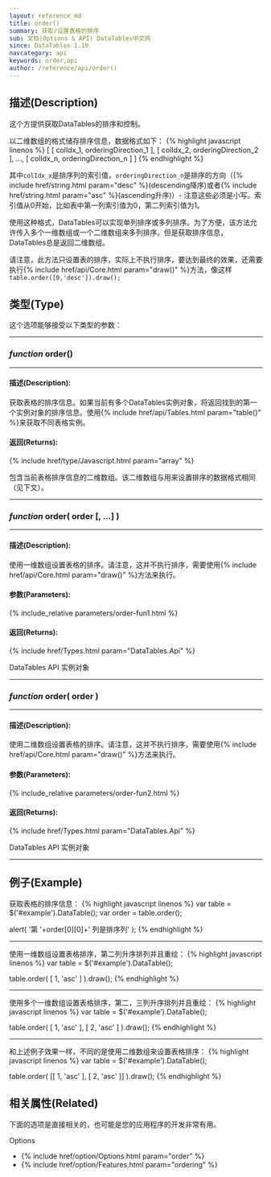 ```yaml
---
layout: reference_md
title: order()
summary: 获取/设置表格的排序
sub: 文档(Options & API) DataTables中文网
since: DataTables 1.10
navcategory: api
keywords: order,api
author: /reference/api/order()
---
```



## 描述(Description)

这个方提供获取DataTables的排序和控制。

以二维数组的格式储存排序信息，数据格式如下：
{% highlight javascript linenos %}
[
    [ colIdx_1, orderingDirection_1 ],
    [ colIdx_2, orderingDirection_2 ],
    ...,
    [ colIdx_n, orderingDirection_n ]
]
{% endhighlight %}

其中`colIdx_x`是排序列的索引值，`orderingDirection_n`是排序的方向（{% include href/string.html param="desc" %}(descending降序)或者{% include href/string.html param="asc" %}(ascending升序)）- 注意这些必须是小写。索引值从0开始，比如表中第一列索引值为0，第二列索引值为1。

使用这种格式，DataTables可以实现单列排序或多列排序。为了方便，该方法允许传入多个一维数组或一个二维数组来多列排序。但是获取排序信息，DataTables总是返回二维数组。

请注意，此方法只设置表的排序，实际上不执行排序，要达到最终的效果，还需要执行{% include href/api/Core.html param="draw()" %}方法，像这样
`table.order([0,'desc']).draw();`


## 类型(Type)
这个选项能够接受以下类型的参数：

---

### _function_ **order()**

---

#### 描述(Description):
获取表格的排序信息。如果当前有多个DataTables实例对象，将返回找到的第一个实例对象的排序信息。使用{% include href/api/Tables.html param="table()" %}来获取不同表格实例。

#### 返回(Returns):
{% include href/type/Javascript.html param="array" %}

包含当前表格排序信息的二维数组。该二维数组与用来设置排序的数据格式相同（见下文）。

---
    
### _function_ **order( order [, ...] )**   

---

#### 描述(Description):
使用一维数组设置表格的排序。请注意，这并不执行排序，需要使用{% include href/api/Core.html param="draw()" %}方法来执行。
     
#### 参数(Parameters):
{% include_relative parameters/order-fun1.html %}

#### 返回(Returns):

{% include href/Types.html param="DataTables.Api" %}


DataTables API 实例对象

---
    
### _function_ **order( order )**   

---

#### 描述(Description):
使用二维数组设置表格的排序。请注意，这并不执行排序，需要使用{% include href/api/Core.html param="draw()" %}方法来执行。
     
#### 参数(Parameters):
{% include_relative parameters/order-fun2.html %}

#### 返回(Returns):

{% include href/Types.html param="DataTables.Api" %}


DataTables API 实例对象

--- 
    
## 例子(Example)

获取表格的排序信息：
{% highlight javascript linenos %}
var table = $('#example').DataTable();
var order = table.order();
 
alert( '第 '+order[0][0]+' 列是排序列' );
{% endhighlight %}

---

使用一维数组设置表格排序，第二列升序排列并且重绘：
{% highlight javascript linenos %}
var table = $('#example').DataTable();

table.order( [ 1, 'asc' ] ).draw();
{% endhighlight %}

---

使用多个一维数组设置表格排序，第二，三列升序排列并且重绘：
{% highlight javascript linenos %}
var table = $('#example').DataTable();
 
table.order( [ 1, 'asc' ], [ 2, 'asc' ] ).draw();
{% endhighlight %}

---

和上述例子效果一样，不同的是使用二维数组来设置表格排序：
{% highlight javascript linenos %}
var table = $('#example').DataTable();
 
table.order( [[ 1, 'asc' ], [ 2, 'asc' ]] ).draw();
{% endhighlight %}



## 相关属性(Related)
下面的选项是直接相关的，也可能是您的应用程序的开发非常有用。

Options

- {% include href/option/Options.html param="order" %}
- {% include href/option/Features.html param="ordering" %}

